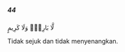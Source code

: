 ##### 44

<span class="ayah">لَّا بَارِدٍۢ وَلَا كَرِيمٍ</span>

<span class="ayah_translation">Tidak sejuk dan tidak menyenangkan.</span>
